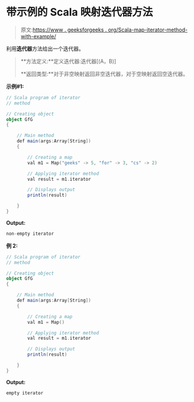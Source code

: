 # 带示例的 Scala 映射迭代器方法

> 原文:[https://www . geeksforgeeks . org/Scala-map-iterator-method-with-example/](https://www.geeksforgeeks.org/scala-map-iterator-method-with-example/)

利用**迭代器**方法给出一个迭代器。

> **方法定义:**定义迭代器:迭代器[(A，B)]
> 
> **返回类型:**对于非空映射返回非空迭代器，对于空映射返回空迭代器。

**示例#1:**

```scala
// Scala program of iterator
// method

// Creating object
object GfG
{ 

    // Main method
    def main(args:Array[String])
    {

        // Creating a map
        val m1 = Map("geeks" -> 5, "for" -> 3, "cs" -> 2) 

        // Applying iterator method
        val result = m1.iterator

        // Displays output
        println(result)

    }
}
```

**Output:**

```scala
non-empty iterator

```

**例 2:**

```scala
// Scala program of iterator
// method

// Creating object
object GfG
{ 

    // Main method
    def main(args:Array[String])
    {

        // Creating a map
        val m1 = Map() 

        // Applying iterator method
        val result = m1.iterator

        // Displays output
        println(result)

    }
}
```

**Output:**

```scala
empty iterator

```